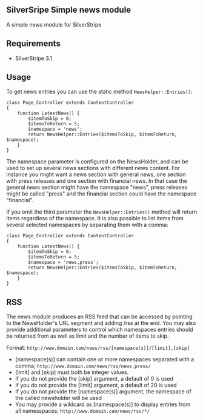 ## SilverSripe Simple news module

A simple news module for SilverStripe

## Requirements

* SilverStripe 3.1

## Usage

To get news entries you can use the static method `NewsHelper::Entries()`:

	class Page_Controller extends ContentController
	{
		function LatestNews() {
			$itemToSkip = 0;
			$itemsToReturn = 5;
			$namespace = 'news';
			return NewsHelper::Entries($itemsToSkip, $itemToReturn, $namespace);
		}
	}

The namespace parameter is configured on the NewsHolder, and can be used to set up several news sections with different
news content. For instance you might want a news section with general news, one section with press releases and one
section with financial news. In that case the general news section might have the namespace "news", press releases might
be called "press" and the financial section could have the namespace "financial".

If you omit the third parameter the `NewsHelper::Entries()` method will return items regardless of the namespace.
It is also possible to list items from several selected namespaces by separating them with a comma:

	class Page_Controller extends ContentController
	{
		function LatestNews() {
			$itemToSkip = 0;
			$itemsToReturn = 5;
			$namespace = 'news,press';
			return NewsHelper::Entries($itemsToSkip, $itemToReturn, $namespace);
		}
	}

## RSS

The news module produces an RSS feed that can be accessed by pointing to the NewsHolder's URL segment and adding /rss at
the end. You may also provide additional parameters to control which namespaces entries should be returned from as well
as limit and the number of items to skip.

Format: `http://www.domain.com/news/rss/[namespace(s)]/[limit],[skip]`

* [namespace(s)] can contain one or more namespaces separated with a comma;  `http://www.domain.com/news/rss/news,press/`
* [limit] and [skip] must both be integer values.
* If you do not provide the [skip] argument, a default of 0 is used
* If you do not provide the [limit] argument, a default of 20 is used
* If you do not provide the [namespace(s)] argument, the namespace of the called newsholder will be used
* You may provide a wildcard as [namespace(s)] to display entries from all namesspaces; `http://www.domain.com/news/rss/*/`